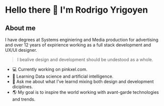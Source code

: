 # Hello there 🤙 I'm Rodrigo Yrigoyen

## About me

I have degrees at Systems enginiering and Media production for advertising and over 12 years of expirience working as a full stack development and UX/UI designer.

> I bealive design and development should be undestood as a whole.

- 💻 Currently working on pinkxel.com.
- 🤖 Learning Data science and artificial intelligence.
- 🎨 Ask me about what I've learnd mixing both design and development diciplines.
- 🌎 My goal is to inspire the world working with avant-garde technologies and trends.

<!--
**rodryg/rodryg** is a ✨ _special_ ✨ repository because its `README.md` (this file) appears on your GitHub profile.

Here are some ideas to get you started:

- 🔭 I’m currently working on ...
- 🌱 I’m currently learning ...
- 👯 I’m looking to collaborate on ...
- 🤔 I’m looking for help with ...
- 💬 Ask me about ...
- 📫 How to reach me: ...
- 😄 Pronouns: ...
- ⚡ Fun fact: ...
-->

